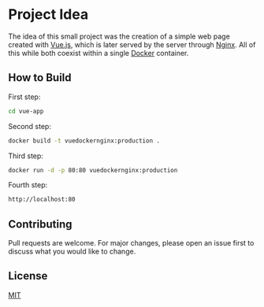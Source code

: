 # Project Idea

The idea of this small project was the creation of a simple web page created with [Vue.js](https://v3.vuejs.org/), which is later served by the server through [Nginx](https://hub.docker.com/_/nginx). All of this while both coexist within a single [Docker](https://docs.docker.com/) container.

## How to Build

First step:

```bash
cd vue-app
```

Second step:

```bash
docker build -t vuedockernginx:production .
```

Third step:

```bash
docker run -d -p 80:80 vuedockernginx:production
```

Fourth step:

```bash
http://localhost:80
```

## Contributing
Pull requests are welcome. For major changes, please open an issue first to discuss what you would like to change.

## License
[MIT](https://choosealicense.com/licenses/mit/)
